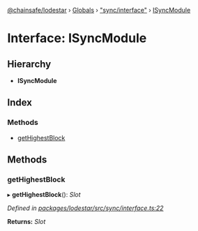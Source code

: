 [@chainsafe/lodestar](../README.md) › [Globals](../globals.md) › ["sync/interface"](../modules/_sync_interface_.md) › [ISyncModule](_sync_interface_.isyncmodule.md)

# Interface: ISyncModule

## Hierarchy

* **ISyncModule**

## Index

### Methods

* [getHighestBlock](_sync_interface_.isyncmodule.md#gethighestblock)

## Methods

###  getHighestBlock

▸ **getHighestBlock**(): *Slot*

*Defined in [packages/lodestar/src/sync/interface.ts:22](https://github.com/ChainSafe/lodestar/blob/8ae83570a/packages/lodestar/src/sync/interface.ts#L22)*

**Returns:** *Slot*
